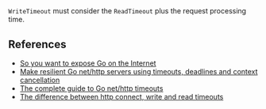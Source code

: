 ## 

`WriteTimeout` must consider the `ReadTimeout` plus the request processing time.

## References

- [So you want to expose Go on the Internet](https://blog.cloudflare.com/exposing-go-on-the-internet/)
- [Make resilient Go net/http servers using timeouts, deadlines and context cancellation](https://ieftimov.com/post/make-resilient-golang-net-http-servers-using-timeouts-deadlines-context-cancellation/)
- [The complete guide to Go net/http timeouts](https://blog.cloudflare.com/the-complete-guide-to-golang-net-http-timeouts/)
- [The difference between http connect, write and read timeouts](https://www.levups.com/en/blog/2019/http-timeout-connect-write-read-explained.html)
 
